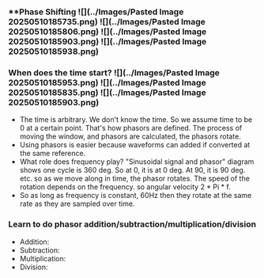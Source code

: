### **Phase Shifting ![](../Images/Pasted Image 20250510185735.png) ![](../Images/Pasted Image 20250510185806.png) ![](../Images/Pasted Image 20250510185903.png) ![](../Images/Pasted Image 20250510185938.png)
### When does the time start?  ![](../Images/Pasted Image 20250510185953.png)  ![](../Images/Pasted Image 20250510185835.png) ![](../Images/Pasted Image 20250510185903.png)
 
- The time is arbitrary. We don't know the time. So we assume time to be 0 at a certain point. That's how phasors are defined. The process of moving the window, and phasors are calculated, the phasors rotate. 
- Using phasors is easier because waveforms can added if converted at the same reference.
- What role does frequency play? "Sinusoidal signal and phasor" diagram shows one cycle is 360 deg. So at 0, it is at 0 deg. At 90, it is 90 deg. etc. so as we move along in time, the phasor rotates. The speed of the rotation depends on the frequency. so angular velocity 2 * Pi * f.
- So as long as frequency is constant, 60Hz then they rotate at the same rate as they are sampled over time.

### Learn to do phasor addition/subtraction/multiplication/division
- Addition:
- Subtraction:
- Multiplication:
- Division: